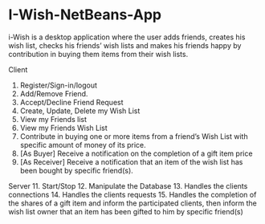 # I-Wish-NetBeans-App
i-Wish is a desktop application where the user adds friends, creates his wish list, checks his friends’ wish lists and makes his friends happy by contribution in buying them items from their wish lists.


Client
1. Register/Sign-in/logout 
2. Add/Remove Friend.
3. Accept/Decline Friend Request
4. Create, Update, Delete my Wish List
5. View my Friends list
6. View my Friends Wish List
7. Contribute in buying one or more items from a friend’s Wish List with specific amount of money of its price.
8. [As Buyer] Receive a notification on the completion of a gift item price
9. [As Receiver] Receive a notification that an item of the wish list has been bought by specific friend(s).

Server
11. Start/Stop
12. Manipulate the Database
13. Handles the clients connections
14. Handles the clients requests
15. Handles the completion of the shares of a gift item and inform the participated clients, then inform the wish list owner that an item has been gifted to him by specific friend(s)
